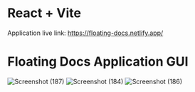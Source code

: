 # React + Vite

Application live link: https://floating-docs.netlify.app/

# Floating Docs Application GUI

![Screenshot (187)](https://github.com/Dipakmali100/Floating-Docs/assets/89243145/56f41ebd-d49f-4690-b6ae-2d0d12f46086)
![Screenshot (184)](https://github.com/Dipakmali100/Floating-Docs/assets/89243145/c010d564-2e9c-4736-a209-8762cbb3a600)
![Screenshot (186)](https://github.com/Dipakmali100/Floating-Docs/assets/89243145/d1c18357-05b1-4c7d-a2aa-bb1d9a01b560)
